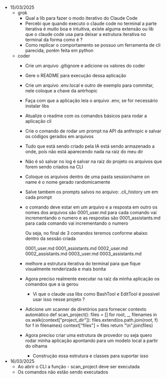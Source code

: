 - 15/03/2025
  - grok
    - Qual a lib para fazer o modo iterativo do Claude Code 
    - Percebi que quando executo o claude code no terminal a parte iterativa é muito boa e intuitiva, existe alguma extensão ou lib que o claude code usa para deixar a estrutura iterativa no terminal da forma como é ? 
    - Como replicar o comportamento se possuo um ferramenta de cli parecida, porém feita em python 
  - coder
    - Crie um arquivo .gitignore e adicione os valores do coder
    - Gere o README para execução dessa aplicação
    - Crie um arquivo .env.local e outro de exemplo para commitar, nele coloque a chave da antrhopic
    - Faça com que a aplicação leia o arquivo .env, se for necessário instalar libs
    - Atualize o readme com os comandos básicos para rodar a aplicação cli
    - Crie o comando de rodar um prompt na API da anthropic e salvar os códigos gerados em arquivos
    - Tudo que está sendo criado pela IA está sendo armazenado a onde, pois não está aparecendo nada na raiz do meu dir
    - Não é só salvar no log é salvar na raiz do projeto os arquivos que forem sendo criados na CLI
    - Coloque os arquivos dentro de uma pasta session/name 
        on name é o nome gerado randomicamente
    - Salve tambem os prompts salvos no arquivo: .cli_history um em cada prompt
    - o comando deve estar em um arquivo e a resposta em outro
      os nomes dos arquivos são 0001_user.md para cada comando vai incrementando o numero 
      e as respostas são 0001_assistants.md para cada comando vai incrementando o numero

      Ou seja, no final de 3 comandos teremos conforme abaixo dentro da sessão criada

      0001_user.md
      0001_assistants.md
      0002_user.md
      0002_assistants.md
      0003_user.md
      0003_assistants.md
    - melhore a estrutura iterativa do terminal para que fique visualmente renderizada e mais bonita
    - Agora preciso realmente executar na raiz da minha aplicação os comandos que a ia gerou
      - Vi que o claude usa libs como BashTool e EditTool é possível usar isso nesse projeto ? 
    - Adicione um scanner de diretórios para fornecer contexto automático
      def scan_project():
        files = []
        for root, _, filenames in os.walk(context["project_dir"]):
            files.extend(os.path.join(root, f) for f in filenames)
        context["files"] = files
        return "\n".join(files)
    - Agora preciso criar uma estrutura de provedor ou seja quero rodar minha aplicação apontando para um modelo local a partir do olhama
      - Construção essa estrutura e classes para suportar isso
- 16/03/2025
    - Ao abrir o CLI a função - scan_project deve ser executada
    - Os comandos não estão sendo executados

 